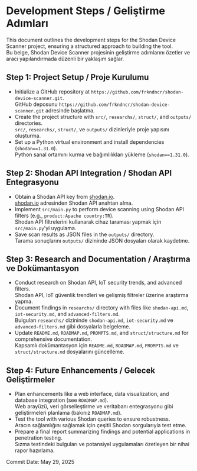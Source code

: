 # Development Steps / Geliştirme Adımları

This document outlines the development steps for the Shodan Device Scanner project, ensuring a structured approach to building the tool.  
Bu belge, Shodan Device Scanner projesinin geliştirme adımlarını özetler ve aracı yapılandırmada düzenli bir yaklaşım sağlar.

## Step 1: Project Setup / Proje Kurulumu
- Initialize a GitHub repository at `https://github.com/frkndncr/shodan-device-scanner.git`.  
  GitHub deposunu `https://github.com/frkndncr/shodan-device-scanner.git` adresinde başlatma.  
- Create the project structure with `src/`, `researchs/`, `struct/`, and `outputs/` directories.  
  `src/`, `researchs/`, `struct/`, ve `outputs/` dizinleriyle proje yapısını oluşturma.  
- Set up a Python virtual environment and install dependencies (`shodan==1.31.0`).  
  Python sanal ortamını kurma ve bağımlılıkları yükleme (`shodan==1.31.0`).

## Step 2: Shodan API Integration / Shodan API Entegrasyonu
- Obtain a Shodan API key from [shodan.io](https://www.shodan.io).  
  [shodan.io](https://www.shodan.io) adresinden Shodan API anahtarı alma.  
- Implement `src/main.py` to perform device scanning using Shodan API filters (e.g., `product:Apache country:TR`).  
  Shodan API filtrelerini kullanarak cihaz taraması yapmak için `src/main.py`'yi uygulama.  
- Save scan results as JSON files in the `outputs/` directory.  
  Tarama sonuçlarını `outputs/` dizininde JSON dosyaları olarak kaydetme.

## Step 3: Research and Documentation / Araştırma ve Dokümantasyon
- Conduct research on Shodan API, IoT security trends, and advanced filters.  
  Shodan API, IoT güvenlik trendleri ve gelişmiş filtreler üzerine araştırma yapma.  
- Document findings in `researchs/` directory with files like `shodan-api.md`, `iot-security.md`, and `advanced-filters.md`.  
  Bulguları `researchs/` dizininde `shodan-api.md`, `iot-security.md` ve `advanced-filters.md` gibi dosyalarla belgeleme.  
- Update `README.md`, `ROADMAP.md`, `PROMPTS.md`, and `struct/structure.md` for comprehensive documentation.  
  Kapsamlı dokümantasyon için `README.md`, `ROADMAP.md`, `PROMPTS.md` ve `struct/structure.md` dosyalarını güncelleme.

## Step 4: Future Enhancements / Gelecek Geliştirmeler
- Plan enhancements like a web interface, data visualization, and database integration (see `ROADMAP.md`).  
  Web arayüzü, veri görselleştirme ve veritabanı entegrasyonu gibi geliştirmeleri planlama (bakınız `ROADMAP.md`).  
- Test the tool with various Shodan queries to ensure robustness.  
  Aracın sağlamlığını sağlamak için çeşitli Shodan sorgularıyla test etme.  
- Prepare a final report summarizing findings and potential applications in penetration testing.  
  Sızma testindeki bulguları ve potansiyel uygulamaları özetleyen bir nihai rapor hazırlama.

Commit Date: May 29, 2025
